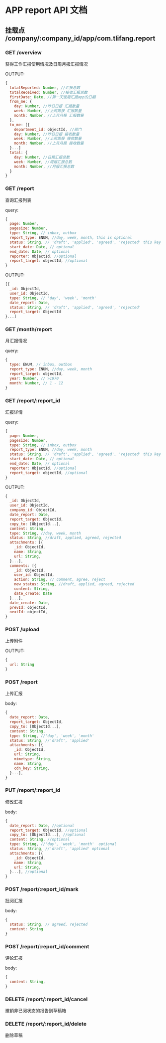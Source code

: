 # APP report API 文档

## 挂载点 /company/:company_id/app/com.tlifang.report

### GET /overview

获得工作汇报使用情况及日周月报汇报情况

OUTPUT:
```javascript
{
  totalReported: Number, //汇报总数
  totalReceived: Number, //接收汇报总数
  firstDate: Date, //第一天使用汇报app的日期
  from_me: {
    day: Number, //昨日日报 汇报数量
    week: Number, //上周周报 汇报数量
    month: Number, //上月月报 汇报数量
  },
  to_me: [{
    department_id: objectId, //部门
    day: Number, //昨日日报 接收数量
    week: Number, //上周周报 接收数量
    month: Number, //上月月报 接收数量
  }...]
  total: {
    day: Number, //日报汇报总数
    week: Number, //周报汇报总数
    month: Number, //月报汇报总数
  }
}
```

### GET /report

查询汇报列表

query:
```javascript
{
  page: Number,
  pagesize: Number,
  type: String, // inbox, outbox
  report_type: ENUM, //day, week, month, this is optional
  status: String, // 'draft', 'applied', 'agreed', 'rejected' this key is optional
  start_date: Date, // optional
  end_date: Date, // optional
  reporter: ObjectId, //optional
  report_target: objectId, //optional
}
```

OUTPUT:
```javascript
[{
  _id: ObjectId,
  user_id: ObjectId,
  type: String, // 'day', 'week', 'month'
  date_report: Date,
  status: String, // 'draft', 'applied', 'agreed', 'rejected'
  report_target: ObjectId
}...]
```

### GET /month/report

月汇报情况

query:
```javascript
{
  type: ENUM, // inbox, outbox
  report_type: ENUM, //day, week, month
  report_target: objectId,
  year: Number, // >1970
  month: Number, // 1 - 12
}
```

### GET /report/:report_id

汇报详情

query:
```javascript
{
  page: Number,
  pagesize: Number,
  type: String, // inbox, outbox
  report_type: ENUM, //day, week, month
  status: String, // 'draft', 'applied', 'agreed', 'rejected' this key is optional
  start_date: Date, // optional
  end_date: Date, // optional
  reporter: ObjectId, //optional
  report_target: objectId, //optional
}
```

OUTPUT:
```javascript
{
  _id: ObjectId,
  user_id: ObjectId,
  company_id: ObjectId,
  date_report: Date,
  report_target: ObjectId,
  copy_to: [ObjectId...],
  content: String,
  type: String, //day, week, month
  status: String, //draft, applied, agreed, rejected
  attachments: [{
    _id: ObjectId,
    name: String,
    url: String,
  }...],
  comments: [{
    _id: ObjectId,
    user_id: ObjectId,
    action: String, // comment, agree, reject
    new_status: String, //draft, applied, agreed, rejected
    content: String,
    date_create: Date
  }...],  
  date_create: Date,
  prevId: objectId,
  nextId: objectId,
}
```

### POST /upload

上传附件

OUTPUT:
```javascript
{
  url: String
}
```

### POST /report

上传汇报

body:
```javascript
{
  date_report: Date,
  report_target: ObjectId,
  copy_to: [ObjectId...],
  content: String,
  type: String, //'day', 'week', 'month'
  status: String, //'draft', 'applied'
  attachments: [{
    _id: ObjectId,
    url: String,
    mimetype: String,
    name: String,
    cdn_key: String,
  }...],
}
```

### PUT /report/:report_id

修改汇报

body:
```javascript
{
  date_report: Date, //optional
  report_target: ObjectId, //optional
  copy_to: [ObjectId...], //optional
  content: String, //optional
  type: String, //'day', 'week', 'month'  optional
  status: String, //'draft', 'applied' optional
  attachments: [{
    _id: ObjectId,
    name: String,
    url: String,
  }...], //optional
}
```

### POST /report/:report_id/mark

批阅汇报

body:
```javascript
{
  status: String, // agreed, rejected
  content: String
}
```

### POST /report/:report_id/comment

评论汇报

body:
```javascript
{
  content: String,
}
```

### DELETE /report/:report_id/cancel

撤销非已阅状态的报告到草稿箱

### DELETE /report/:report_id/delete

删除草稿
